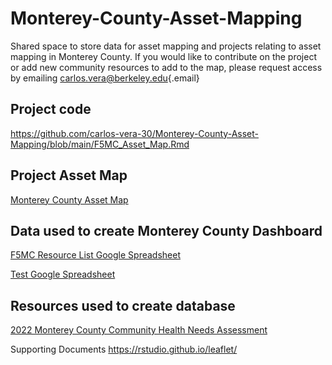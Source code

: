 # Monterey-County-Asset-Mapping

Shared space to store data for asset mapping and projects relating to asset mapping in Monterey County. If you would like to contribute on the project or add new community resources to add to the map, please request access by emailing [carlos.vera\@berkeley.edu](mailto:carlos@first5monterey.org){.email}

## Project code
https://github.com/carlos-vera-30/Monterey-County-Asset-Mapping/blob/main/F5MC_Asset_Map.Rmd 
## Project Asset Map
[Monterey County Asset Map](https://idyllic-lolly-0f93e1.netlify.app/)

## Data used to create Monterey County Dashboard
[F5MC Resource List Google Spreadsheet](https://docs.google.com/spreadsheets/d/1FekJ3_fj5DZOy9XSgvnnW3dAmqPCNE6SNXEN0qN6Tbs/edit#gid=0)

[Test Google Spreadsheet](https://docs.google.com/spreadsheets/d/1uCG9b9D4YtGuN6c_aW9gbM-RkQ9pSjbjipuU306T4xo/edit#gid=0)

## Resources used to create database

[2022 Monterey County Community Health Needs Assessment](https://www.co.monterey.ca.us/home/showpublisheddocument/116036/638330566740070000)

Supporting Documents
https://rstudio.github.io/leaflet/ 
